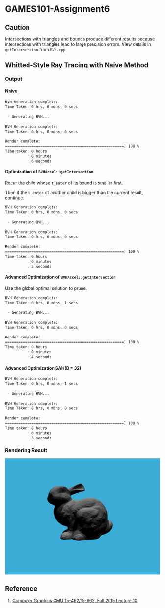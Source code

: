 # GAMES101-Assignment6

## Caution

Intersections with triangles and bounds produce different results because intersections with triangles lead to large precision errors. View details in `getIntersection` from `BVH.cpp`.

## Whitted-Style Ray Tracing with Naive Method

### Output

#### Naive

```
BVH Generation complete: 
Time Taken: 0 hrs, 0 mins, 0 secs

 - Generating BVH...

BVH Generation complete: 
Time Taken: 0 hrs, 0 mins, 0 secs

Render complete: ======================================================] 100 %
Time taken: 0 hours
          : 0 minutes
          : 6 seconds
```

#### Optimization of `BVHAccel::getIntersection`

Recur the child whose `t_enter` of its bound is smaller first. 

Then if the `t_enter` of another child is bigger than the current result, continue.

```
BVH Generation complete: 
Time Taken: 0 hrs, 0 mins, 0 secs

 - Generating BVH...

BVH Generation complete: 
Time Taken: 0 hrs, 0 mins, 0 secs

Render complete: ======================================================] 100 %
Time taken: 0 hours
          : 0 minutes
          : 5 seconds
```

#### Advanced Optimization of `BVHAccel::getIntersection`

Use the global optimal solution to prune.

```
BVH Generation complete: 
Time Taken: 0 hrs, 0 mins, 1 secs

 - Generating BVH...

BVH Generation complete: 
Time Taken: 0 hrs, 0 mins, 0 secs

Render complete: ======================================================] 100 %
Time taken: 0 hours
          : 0 minutes
          : 4 seconds
```

#### Advanced Optimization SAH(B = 32)

```
BVH Generation complete: 
Time Taken: 0 hrs, 0 mins, 1 secs

 - Generating BVH...

BVH Generation complete: 
Time Taken: 0 hrs, 0 mins, 0 secs

Render complete: ======================================================] 100 %
Time taken: 0 hours
          : 0 minutes
          : 3 seconds
```

### Rendering Result

![naive](images/normal.png)

## Reference

1. [Computer Graphics CMU 15-462/15-662, Fall 2015 Lecture 10](http://15462.courses.cs.cmu.edu/fall2015/lecture/acceleration/slide_000)
